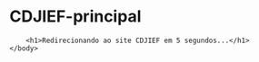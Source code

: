 <html>
    <head>
        <meta http-equiv="refresh" content="3;url=https://cdjief.webnode.page/s" />
    </head>
    <body>
        <h1>CDJIEF-principal</h1>
        
        <h1>Redirecionando ao site CDJIEF em 5 segundos...</h1>
    </body>
</html>
